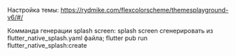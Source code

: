 Настройка темы:
https://rydmike.com/flexcolorscheme/themesplayground-v6/#/

Комманда генерации splash screen:
splash screen сгенерировать из flutter_native_splash.yaml файла;
flutter pub run flutter_native_splash:create
